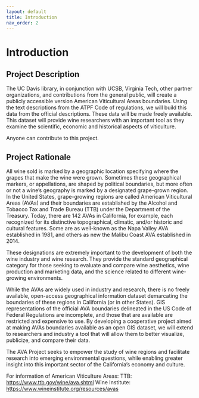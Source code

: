 ```yaml
---
layout: default
title: Introduction
nav_order: 2
---
```


# Introduction

## Project Description
The UC Davis library, in conjunction with UCSB, Virginia Tech, other partner organizations, and contributions from the general public, will create a publicly accessible version American Viticultural Areas boundaries. Using the text descriptions from the ATPF Code of regulations, we will build this data from the official descriptions. These data will be made freely available. This dataset will provide wine researchers with an important tool as they examine the scientific, economic and historical aspects of viticulture.

Anyone can contribute to this project.

## Project Rationale
All wine sold is marked by a geographic location specifying where the grapes that make the wine were grown. Sometimes these geographical markers, or appellations, are shaped by political boundaries, but more often or not a wine’s geography is marked by a designated grape-grown region. In the United States, grape-growing regions are called American Viticultural Areas (AVAs) and their boundaries are established by the Alcohol and Tobacco Tax and Trade Bureau (TTB) under the Department of the Treasury. Today, there are 142 AVAs in California, for example, each recognized for its distinctive topographical, climatic, and/or historic and cultural features. Some are as well-known as the Napa Valley AVA established in 1981, and others as new the Malibu Coast AVA established in 2014.

These designations are extremely important to the development of both the wine industry and wine research. They provide the standard geographical category for those seeking to evaluate and compare wine aesthetics, wine production and marketing data, and the science related to different wine-growing environments.

While the AVAs are widely used in industry and research, there is no freely available, open-access geographical information dataset demarcating the boundaries of these regions in California (or in other States). GIS representations of the official AVA boundaries delineated in the US Code of Federal Regulations are incomplete, and those that are available are restricted and expensive to use. By developing a cooperative project aimed at making AVAs boundaries available as an open GIS dataset, we will extend to researchers and industry a tool that will allow them to better visualize, publicize, and compare their data.

The AVA Project seeks to empower the study of wine regions and facilitate research into emerging environmental questions, while enabling greater insight into this important sector of the California’s economy and culture.

For information of American Viticulture Areas: TTB: https://www.ttb.gov/wine/ava.shtml Wine Institute: https://www.wineinstitute.org/resources/avas